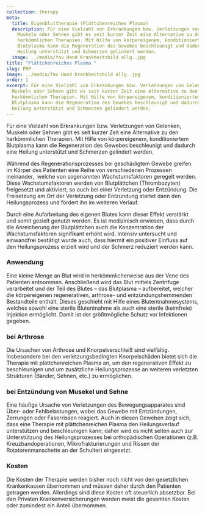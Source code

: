 ```yaml
---
collection: therapy
meta:
  title: Eigenbluttherapie (Plättchenreiches Plasma)
  description: Für eine Vielzahl von Erkrankungen bzw. Verletzungen von Gelenken,
    Muskeln oder Sehnen gibt es seit kurzer Zeit eine Alternative zu den
    herkömmlichen Therapien. Mit Hilfe von körpereigenem, konditioniertem
    Blutplasma kann die Regeneration des Gewebes beschleunigt und dadurch eine
    Heilung unterstützt und Schmerzen gelindert werden.
  image: ../media/fav Hand Krankheitsbild allg..jpg
title: "Plättchenreiches Plasma "
slug: PRP
image: ../media/fav Hand Krankheitsbild allg..jpg
order: 1
excerpt: Für eine Vielzahl von Erkrankungen bzw. Verletzungen von Gelenken,
  Muskeln oder Sehnen gibt es seit kurzer Zeit eine Alternative zu den
  herkömmlichen Therapien. Mit Hilfe von körpereigenem, konditioniertem
  Blutplasma kann die Regeneration des Gewebes beschleunigt und dadurch eine
  Heilung unterstützt und Schmerzen gelindert werden.
---
```

Für eine Vielzahl von Erkrankungen bzw. Verletzungen von Gelenken, Muskeln oder Sehnen gibt es seit kurzer Zeit eine Alternative zu den herkömmlichen Therapien. Mit Hilfe von körpereigenem, konditioniertem Blutplasma kann die Regeneration des Gewebes beschleunigt und dadurch eine Heilung unterstützt und Schmerzen gelindert werden.

Während des Regenerationsprozesses bei geschädigtem Gewebe greifen im Körper des Patienten eine Reihe von verschiedenen Prozessen ineinander,  welche von sogenannten Wachstumsfaktoren geregelt werden. Diese Wachstumsfaktoren werden von Blutplättchen (Thrombozyten) freigesetzt und aktiviert, so auch bei einer Verletzung oder Entzündung. Die Freisetzung am Ort der Verletzung oder Entzündung startet dann den Heilungsprozess und fördert ihn im weiteren Verlauf.

Durch eine Aufarbeitung des eigenen Blutes kann dieser Effekt verstärkt und somit gezielt genutzt werden. Es ist medizinisch erwiesen, dass durch die Anreicherung der Blutplättchen auch die Konzentration der Wachstumsfaktoren signifikant erhöht wird. Intensiv untersucht und einwandfrei bestätigt wurde auch, dass hiermit ein positiver Einfluss auf den Heilungsprozess erzielt wird und der Schmerz reduziert werden kann.

### Anwendung

Eine kleine Menge an Blut wird in herkömmlicherweise aus der Vene des Patienten entnommen. Anschließend wird das Blut mittels Zentrifuge verarbeitet und der Teil des Blutes – das Blutplasma – aufbereitet, welcher die körpereigenen regenerativen, arthrose- und entzündungshemmenden Bestandteile enthält. Dieses geschieht mit Hilfe eines Blutentnahmesystems, welches sowohl eine sterile Blutentnahme als auch eine sterile (keimfreie) Injektion ermöglicht. Damit ist der größtmögliche Schutz vor Infektionen gegeben.

### bei Arthrose

Die Ursachen von Arthrose und Knorpelverschleiß sind vielfältig. Insbesondere bei den verletzungsbedingten Knorpelschäden bietet sich die Therapie mit plättchenreichen Plasma an, um den regenerativen Effekt zu beschleunigen und um zusätzliche Heilungsprozesse an weiteren verletzten Strukturen (Bänder, Sehnen, etc.) zu ermöglichen.

### bei Entzündung von Musekel und Sehne

Eine häufige Ursache von Verletzungen des Bewegungsapparates sind Über- oder Fehlbelastungen, wobei das Gewebe mit Entzündungen, Zerrungen oder Faserrissen reagiert. Auch in diesen Geweben zeigt sich, dass eine Therapie mit plättchenreichen Plasma den Heilungsverlauf unterstützen und beschleunigen kann; daher wird es nicht selten auch zur Unterstützung des Heilungsprozesses bei orthopädischen Operationen (z.B. Kreuzbandoperationen, Mikrofrakturierungen und Rissen der Rotatorenmanschette an der Schulter) eingesetzt.

### Kosten

Die Kosten der Therapie werden bisher noch nicht von den gesetzlichen Krankenkassen übernommen und müssen daher durch den Patienten getragen werden. Allerdings sind diese Kosten oft steuerlich absetzbar. Bei den Privaten Krankenversicherungen werden meist die gesamten Kosten oder zumindest ein Anteil übernommen.